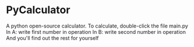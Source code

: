 # PyCalculator
A python open-source calculator.
To calculate, double-click the file main.py
In A: write first number in operation
In B: write second number in operation
And you'll find out the rest for yourself
